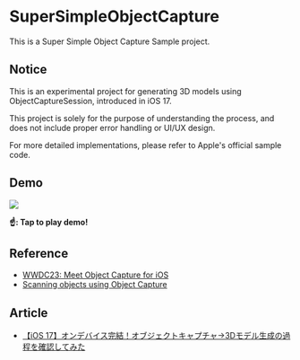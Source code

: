 # SuperSimpleObjectCapture

This is a Super Simple Object Capture Sample project.

## Notice

This is an experimental project for generating 3D models using ObjectCaptureSession, introduced in iOS 17.

This project is solely for the purpose of understanding the process, and does not include proper error handling or UI/UX design.

For more detailed implementations, please refer to Apple's official sample code.

## Demo

[![](https://img.youtube.com/vi/w3gF1a5c_3U/0.jpg)](https://www.youtube.com/watch?v=w3gF1a5c_3U)

**☝️: Tap to play demo!**

## Reference

- [WWDC23: Meet Object Capture for iOS](https://developer.apple.com/videos/play/wwdc2023/10191/)
- [Scanning objects using Object Capture](https://developer.apple.com/documentation/RealityKit/guided-capture-sample)

## Article

- [【iOS 17】オンデバイス完結！オブジェクトキャプチャ→3Dモデル生成の過程を確認してみた](https://dev.classmethod.jp/articles/ios17-on-device-object-capture/)
